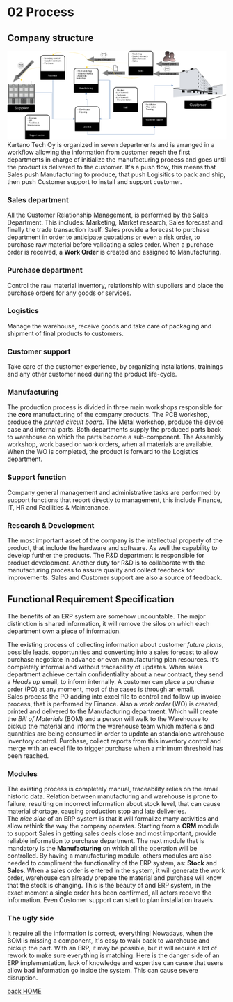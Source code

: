 # 02 Process

## Company structure
![Kartano Tech Oy Business process](kartano/BusinessProcess.png)
Kartano Tech Oy is organized in seven departments and is arranged in a workflow allowing the information from customer reach the first departments in charge of initialize the manufacturing process and goes until the product is delivered to the customer. It's a push flow, this means that Sales push Manufacturing to produce, that push Logisitics to pack and ship, then push Customer support to install and support customer.

### Sales department
All the Customer Relationship Management, is performed by the Sales Department. This includes: Marketing, Market research, Sales forecast and finally the trade transaction itself. Sales provide a forecast to purchase department in order to anticipate quotations or even a risk order, to purchase raw material before validating a sales order. When a purchase order is received, a **Work Order** is created and assigned to Manufacturing.

### Purchase department
Control the raw material inventory, relationship with suppliers and place the purchase orders for any goods or services.

### Logistics
Manage the warehouse, receive goods and take care of packaging and shipment of final products to customers.

### Customer support
Take care of the customer experience, by organizing installations, trainings and any other customer need during the product life-cycle.

### Manufacturing
The production process is divided in three main workshops responsible for the **core** manufacturing of the company products. The PCB workshop, produce the *printed circuit board*. The Metal workshop, produce the device case and internal parts. Both departments supply the produced parts back to warehouse on which the parts become a sub-component. The Assembly workshop, work based on work orders, when all materials are available. When the WO is completed, the product is forward to the Logistics department.

### Support function 
Company general management and administrative tasks are performed by support functions that report directly to management, this include Finance, IT, HR and Facilities & Maintenance.

### Research & Development
The most important asset of the company is the intellectual property of the product, that include the hardware and software. As well the capability to develop further the products. The R&D department is responsible for product development. Another duty for R&D is to collaborate with the manufacturing process to assure quality and collect feedback for improvements. Sales and Customer support are also a source of feedback.

## Functional Requirement Specification
The benefits of an ERP system are somehow uncountable. The major distinction is shared information, it will remove the silos on which each department own a piece of information.     

The existing process of collecting information about customer *future plans*, possible leads, opportunities and converting into a sales forecast to allow purchase negotiate in advance or even manufacturing plan resources. It's completely informal and without traceability of updates. When sales department achieve certain confidentiality about a new contract, they send a *Heads up* email, to inform internally. A customer can place a purchase order (PO) at any moment, most of the cases is through an email.    
Sales process the PO adding into excel file to control and follow up invoice process, that is performed by Finance. Also a *work order* (WO) is created, printed and delivered to the Manufacturing department. Which will create the *Bill of Materials* (BOM) and a person will walk to the Warehouse to pickup the material and inform the warehouse team which materials and quantities are being consumed in order to update an standalone warehouse inventory control. Purchase, collect reports from this inventory control and merge with an excel file to trigger purchase when a minimum threshold has been reached.

### Modules
The existing process is completely manual, traceability relies on the email historic data. Relation between manufacturing and warehouse is prone to failure, resulting on incorrect information about stock level, that can cause material shortage, causing production stop and late deliveries.    
The *nice side* of an ERP system is that it will formalize many activities and allow rethink the way the company operates. Starting from a **CRM** module to support Sales in getting sales deals close and most important, provide reliable information to purchase department. The next module that is mandatory is the **Manufacturing** on which all the operation will be controlled. By having a manufacturing module, others modules are also needed to compliment the functionality of the ERP system, as: **Stock** and **Sales**. When a sales order is entered in the system, it will generate the work order, warehouse can already prepare the material and purchase will know that the stock is changing. This is the beauty of and ERP system, in the exact moment a single order has been confirmed, all actors receive the information. Even Customer support can start to plan installation travels.

### The ugly side
It require all the information is correct, everything! Nowadays, when the BOM is missing a component, it's easy to walk back to warehouse and pickup the part. With an ERP, it may be possible, but it will require a lot of rework to make sure everything is matching. Here is the danger side of an ERP implementation, lack of knowledge and expertise can cause that users allow bad information go inside the system. This can cause severe disruption.


[back HOME](https://code.33co.de/ehofmann/ERP-samk)